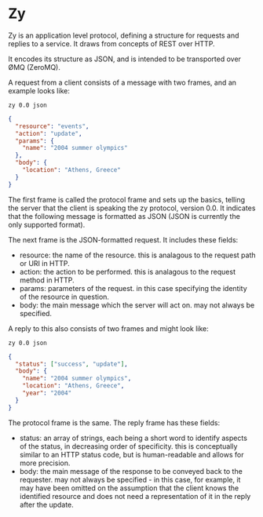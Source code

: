 # Zy

Zy is an application level protocol, defining a structure for requests and replies to a service. It draws from concepts of REST over HTTP.

It encodes its structure as JSON, and is intended to be transported over ØMQ (ZeroMQ).

A request from a client consists of a message with two frames, and an example looks like:

```
zy 0.0 json
```

```json
{
  "resource": "events",
  "action": "update",
  "params": {
    "name": "2004 summer olympics"
  },
  "body": {
    "location": "Athens, Greece"
  }
}
```

The first frame is called the protocol frame and sets up the basics, telling the server that the client is speaking the zy protocol, version 0.0. It indicates that the following message is formatted as JSON (JSON is currently the only supported format).

The next frame is the JSON-formatted request. It includes these fields:

- resource: the name of the resource. this is analagous to the request path or URI in HTTP.
- action: the action to be performed. this is analagous to the request method in HTTP.
- params: parameters of the request. in this case specifying the identity of the resource in question.
- body: the main message which the server will act on. may not always be specified.

A reply to this also consists of two frames and might look like:

```
zy 0.0 json
```

```json
{
  "status": ["success", "update"],
  "body": {
    "name": "2004 summer olympics",
    "location": "Athens, Greece",
    "year": "2004"
  }
}
```

The protocol frame is the same. The reply frame has these fields:

- status: an array of strings, each being a short word to identify aspects of the status, in decreasing order of specificity. this is conceptually similar to an HTTP status code, but is human-readable and allows for more precision.
- body: the main message of the response to be conveyed back to the requester. may not always be specified - in this case, for example, it may have been omitted on the assumption that the client knows the identified resource and does not need a representation of it in the reply after the update.
